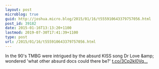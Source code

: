 ```yaml
---
layout: post
microblog: true
guid: http://joshua.micro.blog/2015/01/16/t555910643379757056.html
post_id: 39182
date: 2015-01-16T13:13:20+1100
lastmod: 2019-07-30T17:41:39+1100
type: post
url: /2015/01/16/t555910643379757056.html
---
```

In the 90's TMBG were intrigued by the absurd KISS song Dr Love &amp;amp; wondered 'what other absurd docs could there be?' [t.co/3Cp2kI0Vq...](https://t.co/3Cp2kI0VqC)
